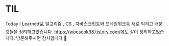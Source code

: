 # TIL
Today I Learned💻 알고리즘 , CS , 자바스크립트와 프레임워크등 새로 익히고 배운것들을 정리하고있습니다.
https://wooseok98.tistory.com/에도 같이 정리하고있습니다. 방문해주시면 감사합니다 👀
